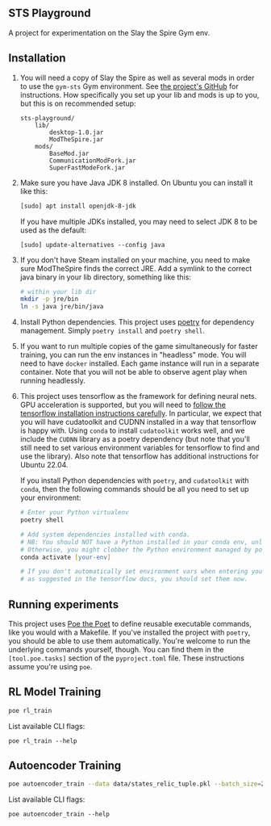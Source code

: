 STS Playground
---

A project for experimentation on the Slay the Spire Gym env.

## Installation

1. You will need a copy of Slay the Spire as well as several mods in order to use the
   `gym-sts` Gym environment. See [the project's GitHub](https://github.com/kronion/gym-sts/)
   for instructions. How specifically you set up your lib and mods is up to you, but this is
   on recommended setup:
   ```
   sts-playground/
       lib/
           desktop-1.0.jar
           ModTheSpire.jar
       mods/
           BaseMod.jar
           CommunicationModFork.jar
           SuperFastModeFork.jar
   ```

2. Make sure you have Java JDK 8 installed. On Ubuntu you can install it like this:
   ```zsh
   [sudo] apt install openjdk-8-jdk
   ```
   If you have multiple JDKs installed, you may need to select JDK 8 to be used as the default:
   ```
   [sudo] update-alternatives --config java
   ```

3. If you don't have Steam installed on your machine, you need to make sure ModTheSpire finds
   the correct JRE. Add a symlink to the correct java binary in your lib directory, something like this:
   ```zsh
   # within your lib dir
   mkdir -p jre/bin
   ln -s java jre/bin/java
   ```

4. Install Python dependencies. This project uses [poetry](https://python-poetry.org/) for dependency management.
   Simply `poetry install` and `poetry shell`.

5. If you want to run multiple copies of the game simultaneously for faster training, you can run the
   env instances in "headless" mode. You will need to have `docker` installed. Each game instance will run
   in a separate container. Note that you will not be able to observe agent play when running headlessly.

6. This project uses tensorflow as the framework for defining neural nets. GPU acceleration is supported, but
   you will need to [follow the tensorflow installation instructions carefully](https://www.tensorflow.org/install/pip).
   In particular, we expect that you will have cudatoolkit and CUDNN installed in a way that tensorflow is happy with.
   Using `conda` to install `cudatoolkit` works well, and we include the `CUDNN` library as a poetry dependency (but
   note that you'll still need to set various environment variables for tensorflow to find and use the library). Also
   note that tensorflow has additional instructions for Ubuntu 22.04.

   If you install Python dependencies with `poetry`, and `cudatoolkit` with `conda`, then the following commands should
   be all you need to set up your environment:
   ```zsh
   # Enter your Python virtualenv
   poetry shell

   # Add system dependencies installed with conda.
   # NB: You should NOT have a Python installed in your conda env, unless you know what you're doing.
   # Otherwise, you might clobber the Python environment managed by poetry.
   conda activate [your-env]

   # If you don't automatically set environment vars when entering your conda env,
   # as suggested in the tensorflow docs, you should set them now.
   ```

## Running experiments

This project uses [Poe the Poet](https://github.com/nat-n/poethepoet) to define reusable
executable commands, like you would with a Makefile. If you've installed the project with
`poetry`, you should be able to use them automatically. You're welcome to run the
underlying commands yourself, though. You can find them in the `[tool.poe.tasks]` section
of the `pyproject.toml` file. These instructions assume you're using `poe`.


## RL Model Training

```zsh
poe rl_train
```

List available CLI flags:
```
poe rl_train --help
```

## Autoencoder Training

```zsh
poe autoencoder_train --data data/states_relic_tuple.pkl --batch_size=200
```

List available CLI flags:
```
poe autoencoder_train --help
```

